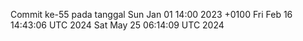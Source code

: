 Commit ke-55 pada tanggal Sun Jan 01 14:00 2023 +0100
Fri Feb 16 14:43:06 UTC 2024
Sat May 25 06:14:09 UTC 2024
